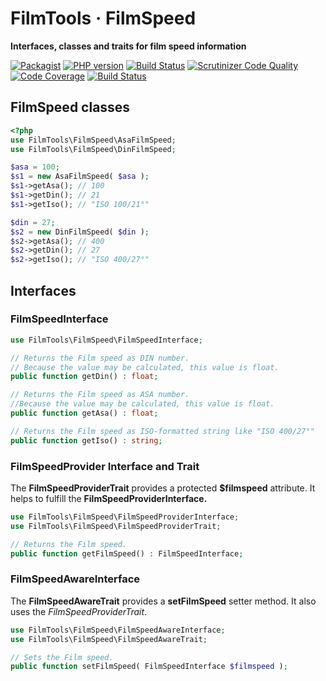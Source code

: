 # FilmTools · FilmSpeed

**Interfaces, classes and traits for film speed information**

[![Packagist](https://img.shields.io/packagist/v/filmtools/filmspeed.svg?style=flat)](https://packagist.org/packages/filmtools/filmspeed)
[![PHP version](https://img.shields.io/packagist/php-v/filmtools/filmspeed.svg)](https://packagist.org/packages/filmtools/filmspeed)
[![Build Status](https://img.shields.io/travis/filmtools/filmspeed.svg?label=Travis%20CI)](https://travis-ci.org/filmtools/filmspeed)
[![Scrutinizer Code Quality](https://scrutinizer-ci.com/g/filmtools/filmspeed/badges/quality-score.png?b=master)](https://scrutinizer-ci.com/g/filmtools/filmspeed/?branch=master)
[![Code Coverage](https://scrutinizer-ci.com/g/filmtools/filmspeed/badges/coverage.png?b=master)](https://scrutinizer-ci.com/g/filmtools/filmspeed/?branch=master)
[![Build Status](https://scrutinizer-ci.com/g/filmtools/filmspeed/badges/build.png?b=master)](https://scrutinizer-ci.com/g/filmtools/filmspeed/build-status/master)



## FilmSpeed classes

```php
<?php
use FilmTools\FilmSpeed\AsaFilmSpeed;
use FilmTools\FilmSpeed\DinFilmSpeed;

$asa = 100;
$s1 = new AsaFilmSpeed( $asa );
$s1->getAsa(); // 100
$s1->getDin(); // 21
$s1->getIso(); // "ISO 100/21°"

$din = 27;
$s2 = new DinFilmSpeed( $din );
$s2->getAsa(); // 400
$s2->getDin(); // 27
$s2->getIso(); // "ISO 400/27°"
```



## Interfaces


### FilmSpeedInterface

```php
use FilmTools\FilmSpeed\FilmSpeedInterface;

// Returns the Film speed as DIN number.
// Because the value may be calculated, this value is float.
public function getDin() : float;

// Returns the Film speed as ASA number.
//Because the value may be calculated, this value is float.
public function getAsa() : float;

// Returns the Film speed as ISO-formatted string like "ISO 400/27°"
public function getIso() : string;
```



### FilmSpeedProvider Interface and Trait

The **FilmSpeedProviderTrait** provides a protected **$filmspeed** attribute. It helps to fulfill the **FilmSpeedProviderInterface.**

```php
use FilmTools\FilmSpeed\FilmSpeedProviderInterface;
use FilmTools\FilmSpeed\FilmSpeedProviderTrait;

// Returns the Film speed.
public function getFilmSpeed() : FilmSpeedInterface;
```



### FilmSpeedAwareInterface

The **FilmSpeedAwareTrait** provides a **setFilmSpeed** setter method. It also uses the *FilmSpeedProviderTrait*.

```php
use FilmTools\FilmSpeed\FilmSpeedAwareInterface;
use FilmTools\FilmSpeed\FilmSpeedAwareTrait;

// Sets the Film speed.
public function setFilmSpeed( FilmSpeedInterface $filmspeed );
```


